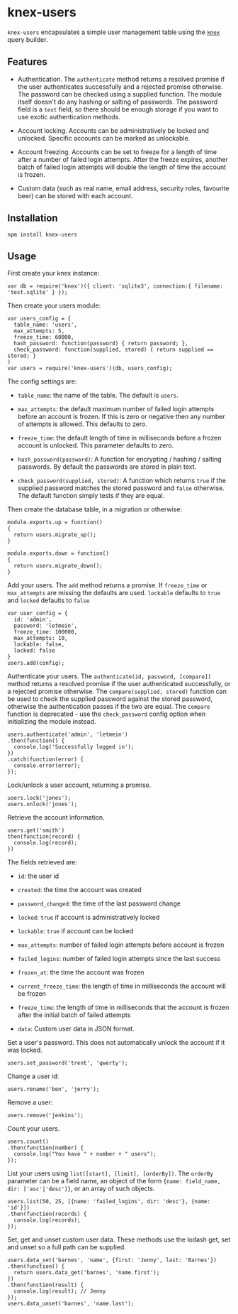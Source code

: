 # knex-users

`knex-users` encapsulates a simple user management table using the [`knex`](http://knexjs.org) query builder. 

## Features

* Authentication.  The `authenticate` method returns a resolved promise if the user authenticates successfully and a rejected promise otherwise.
The password can be checked using a supplied function. The module itself doesn't do any hashing or salting of passwords.
The password field is a `text` field, so there should be enough storage if you want to use exotic authentication methods.

* Account locking.  Accounts can be administratively be locked and unlocked. Specific accounts can be marked as unlockable.

* Account freezing.  Accounts can be set to freeze for a length of time after a number of failed login attempts.  After the freeze expires,
another batch of failed login attempts will double the length of time the account is frozen.

* Custom data (such as real name, email address, security roles, favourite beer) can be stored with each account.

## Installation

```
npm install knex-users
```

## Usage

First create your knex instance:

```
var db = require('knex')({ client: 'sqlite3', connection:{ filename: 'test.sqlite' } });
```

Then create your users module:

```
var users_config = {
  table_name: 'users',
  max_attempts: 5,
  freeze_time: 60000,
  hash_password: function(password) { return password; },
  check_password: function(supplied, stored) { return supplied == stored; }
)
var users = require('knex-users')(db, users_config);
```

The config settings are:

  * `table_name`: the name of the table.  The default is `users`.

  * `max_attempts`: the default maximum number of failed login attempts before an account is frozen.  If this is zero or negative then any
number of attempts is allowed.  This defaults to zero.

  * `freeze_time`: the default length of time in milliseconds before a frozen account is unlocked.  This parameter defaults to zero.

  * `hash_password(password)`: A function for encrypting / hashing / salting passwords.  By default the passwords are stored in plain text.

  * `check_password(supplied, stored)`: A function which returns `true` if the supplied password matches the stored password and `false` otherwise. The
default function simply tests if they are equal.

Then create the database table, in a migration or otherwise:

```
module.exports.up = function()
{
  return users.migrate_up();
}

module.exports.down = function()
{
  return users.migrate_down();
}
```

Add your users.  The `add` method returns a promise.  If `freeze_time` or `max_attempts` are missing the defaults are used. `lockable` defaults
to `true` and `locked` defaults to `false`

```
var user_config = {
  id: 'admin',
  password: 'letmein',
  freeze_time: 100000,
  max_attempts: 10,
  lockable: false,
  locked: false
}
users.add(config);
```

Authenticate your users.  The `authenticate(id, password, [compare])` method returns a resolved promise if the user authenticated successfully,
or a rejected promise otherwise. The `compare(supplied, stored)` function can be used to check the supplied password against the stored password,
otherwise the authentication passes if the two are equal. The `compare` function is deprecated - use the `check_password` config option when initializing
the module instead.

```
users.authenticate('admin', 'letmein')
.then(function() {
  console.log('Successfully logged in');
})
.catch(function(error) {
  console.error(error);
});
```

Lock/unlock a user account, returning a promise.

```
users.lock('jones');
users.unlock('jones');
```

Retrieve the account information.

```
users.get('smith')
then(function(record) {
  console.log(record);
})
```

The fields retrieved are:

  * `id`: the user id

  * `created`: the time the account was created

  * `password_changed`: the time of the last password change

  * `locked`: `true` if account is administratively locked

  * `lockable`: `true` if account can be locked

  * `max_attempts`: number of failed login attempts before account is frozen

  * `failed_logins`: number of failed login attempts since the last success

  * `frozen_at`: the time the account was frozen

  * `current_freeze_time`: the length of time in milliseconds the account will be frozen

  * `freeze_time`: the length of time in milliseconds that the account is frozen after the initial batch of failed attempts

  * `data`: Custom user data in JSON format.


Set a user's password.  This does not automatically unlock the account if it was locked.

```
users.set_password('trent', 'qwerty');
```

Change a user id:

```
users.rename('ben', 'jerry');
```

Remove a user:

```
users.remove('jenkins');
```

Count your users.

```
users.count()
.then(function(number) {
  console.log("You have " + number + " users");
});
```

List your users using `list([start], [limit], [orderBy])`.  The `orderBy` parameter can be a field name, an object of the form
`{name: field_name, dir: ['asc'|'desc']}`, or an array of such objects.

```
users.list(50, 25, [{name: 'failed_logins', dir: 'desc'}, {name: 'id'}])
.then(function(records) {
  console.log(records);
});
```

Set, get and unset custom user data.  These methods use the lodash get, set and unset so a full path can be supplied.

```
users.data_set('barnes', 'name', {first: 'Jenny', last: 'Barnes'})
.then(function() {
  return users.data_get('barnes', 'name.first');
})
.then(function(result) {
  console.log(result); // Jenny
});
users.data_unset('barnes', 'name.last');
```

